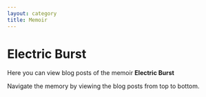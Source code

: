 ```yaml
---
layout: category
title: Memoir
---
```


# Electric Burst
Here you can view blog posts of the memoir **Electric Burst**

Navigate the memory by viewing the blog posts from top to bottom.
